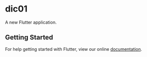 # dic01

A new Flutter application.

## Getting Started

For help getting started with Flutter, view our online
[documentation](https://flutter.io/).
